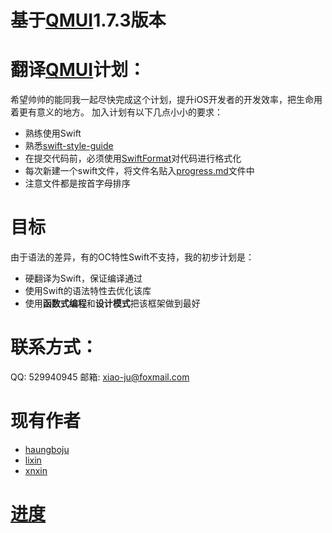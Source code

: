 # 基于[QMUI](https://github.com/QMUI/QMUI_iOS)1.7.3版本

# 翻译[QMUI](https://github.com/QMUI/QMUI_iOS)计划：
希望帅帅的能同我一起尽快完成这个计划，提升iOS开发者的开发效率，把生命用着更有意义的地方。
加入计划有以下几点小小的要求：
* 熟练使用Swift
* 熟悉[swift-style-guide](https://github.com/raywenderlich/swift-style-guide)
* 在提交代码前，必须使用[SwiftFormat](https://github.com/nicklockwood/SwiftFormat)对代码进行格式化
* 每次新建一个swift文件，将文件名贴入[progress.md](https://github.com/huangboju/QMUI.swift/blob/master/progress.md)文件中
* 注意文件都是按首字母排序

# 目标
由于语法的差异，有的OC特性Swift不支持，我的初步计划是：
* 硬翻译为Swift，保证编译通过
* 使用Swift的语法特性去优化该库
* 使用**函数式编程**和**设计模式**把该框架做到最好

# 联系方式：
QQ: 529940945
邮箱: xiao-ju@foxmail.com

# 现有作者
* [haungboju](https://github.com/huangboju)
* [lixin](https://github.com/lixin147741)
* [xnxin](https://github.com/xnxin)

# [进度](https://github.com/huangboju/QMUI.swift/blob/master/progress.md)
